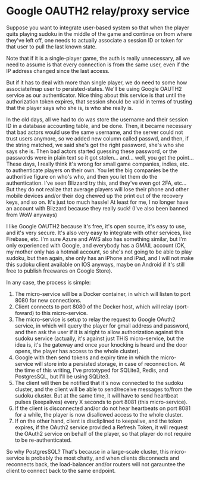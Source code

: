 # Google OAUTH2 relay/proxy service

Suppose you want to integrate user-based system so that when the player quits playing sudoku in the middle of the game and continue on from where they've left off, one needs to actually associate a session ID or token for that user to pull the last known state.

Note that if it is a single-player game, the auth is really unnecessary, all we need to assume is that every connection is from the same user, even if the IP address changed since the last access.

But if it has to deal with more than single player, we do need to some how associate/map user to persisted-states.  We'll be using Google OAUTH2 service as our authenticator.  Nice thing about this service is that until the authorization token expires, that session should be valid in terms of trusting that the player says who she is, is who she really is.

In the old days, all we had to do was store the username and their session ID in a database accounting table, and be done.  Then, it became necessary that bad actors would use the same username, and the server could not trust users anymore, so we added new column called passwd, and then, if the string matched, we said she's got the right password, she's who she says she is.  Then bad actors started guessing these password, or the passwords were in plain text so it got stolen... and...  well, you get the point...  These days, I really think it's wrong for small game companies, indies, etc. to authenticate players on their own.  You let the big companies be the authoritive figure on who's who, and then you let them do the authentication.  I've seen Blizzard try this, and they've even got 2FA, etc...  But they do not realize that average players will lose their phone and other mobile devices and/or their dog chewed up the print out of the recovery keys, and so on.  It's just too much hassle!  At least for me, I no longer have an account with Blizzard because they really suck!  (I've also been banned from WoW anyways)

I like Google OAUTH2 because it's free, it's open source, it's easy to use, and it's very secure.  It's also very easy to integrate with other services, like Firebase, etc.  I'm sure Azure and AWS also has something similar, but I'm only experienced with Google, and everybody has a GMAIL account (OK, my mother only has a hotmail account, so she's not going to be able to play sudoku, but then again, she only has an iPhone and iPad, and I will not make this sudoku client available on IOS anyways, maybe on Android if it's still free to publish freewares on Google Store).

In any case, the process is simple:

1. The micro-service will be a Docker container, in which will listen to port 8080 for new connections.
2. Client connects to port 8080 of the Docker host, which will relay (port-foward) to this micro-service.
3. The micro-service is setup to relay the request to Google OAuth2 service, in which will query the player for gmail address and password, and then ask the user if it is alright to allow authorization against this sudoku service (actually, it's against just THIS micro-service, but the idea is, it's the gateway and once your knocking is heard and the door opens, the player has access to the whole cluster).
4. Google with then send tokens and expiry time in which the micro-service will store into a persisted storage, in case of reconnection.  At the time of this writing, I've prototyped for SQLite3, Redis, and PostgresSQL, but I'll be using SQLite3.
5. The client will then be notified that it's now connected to the sudoku cluster, and the client will be able to send/receive messages to/from the sudoku cluster.  But at the same time, it will have to send heartbeat pulses (keepalives) every X seconds to port 8081 (this micro-service).
6. If the client is disconnected and/or do not hear heartbeats on port 8081 for a while, the player is now disallowed access to the whole cluster.
7. If on the other hand, client is discliplined to keepalive, and the token expires, if the OAuth2 service provided a Refresh Token, it will request the OAuth2 service on behalf of the player, so that player do not require to be re-authenticated.

So why PostgresSQL?  That's because in a large-scale cluster, this micro-service is probably the most chatty, and when clients disconnects and reconnects back, the load-balancer and/or routers will not garauntee the client to connect back to the same endpoint.
